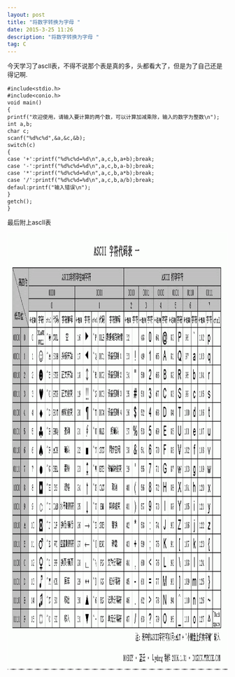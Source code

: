 ```yaml
---
layout: post
title: "将数字转换为字母 "
date: 2015-3-25 11:26
description: "将数字转换为字母 "
tag: C
---
```



今天学习了ascll表，不得不说那个表是真的多，头都看大了，但是为了自己还是得记啊.

```
#include<stdio.h>
#include<conio.h>
void main()
{
printf("欢迎使用，请输入要计算的两个数，可以计算加减乘除，输入的数字为整数\n");
int a,b;
char c;
scanf("%d%c%d",&a,&c,&b);
switch(c)
{
case '+':printf("%d%c%d=%d\n",a,c,b,a+b);break;
case '-':printf("%d%c%d=%d\n",a,c,b,a-b);break;
case '*':printf("%d%c%d=%d\n",a,c,b,a*b);break;
case '/':printf("%d%c%d=%d\n",a,c,b,a/b);break;
defaul:printf("输入错误\n");   
}
getch();
}
```

最后附上ascll表
<div align="center">
	<img src="/images/image/ascll.jpg" height="1000" width="1000" />
</div>
